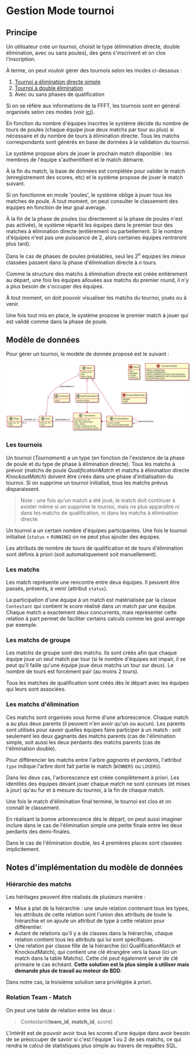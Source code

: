 # Gestion Mode tournoi

## Principe

Un utilisateur crée un tournoi, choisit le type (élimination directe, double élimination, avec ou sans poules), des gens s'inscrivent et on clos l'inscription.

À terme, on peut vouloir gérer des tournois selon les modes ci-dessous :

1. [Tournoi a élimination directe simple](https://fr.wikipedia.org/wiki/Tournoi_%C3%A0_%C3%A9limination_directe)
2. [Tournoi à double élimination](https://fr.wikipedia.org/wiki/Tournoi_%C3%A0_double_%C3%A9limination)
3. Avec ou sans phases de qualification

Si on se réfère aux informations de la FFFT, les tournois sont en général 
organisés selon ces modes (voir [ici](https://www.ffft.fr/feuilles-de-gestion-manuelle)).

En fonction du nombre d'équipes inscrites le système décide du nombre de tours de poules (chaque équipe joue deux matchs par tour au plus) si nécessaire et du nombre de tours à élimination directe. Tous les matchs correspondants sont générés en base de données à la validation du tournoi.

Le système propose alors de jouer le prochain match disponible : les membres de l'équipe s'authentifient et le match démarre.

À la fin du match, la base de données est complétée pour valider le match (enregistrement des scores, etc) et le système propose de jouer le match suivant.

Si on fonctionne en mode 'poules', le système oblige à jouer tous les matches de poule. À tout moment, on peut consulter le classement des équipes en fonction de leur goal average.

À la fin de la phase de poules (ou directement si la phase de poules n'est pas activée), le système répartit les équipes dans le premier tour des matches à élimination directe (entièrement ou partiellement. Si le nombre d'équipes n'est pas une puissance de 2, alors certaines équipes rentreront plus tard).

Dans le cas de phases de poules préalables, seul les $`2^n`$ équipes les mieux classées passent dans la phase d'élimination directe à $`n`$ tours.

Comme la structure des matchs à élimination directe est créée entièrement au départ, une fois les équipes allouées aux matchs du premier round, il n'y a plus besoin de s'occuper des équipes.

À tout moment, on doit pouvoir visualiser les matchs du tournoi, joués ou à venir.

Une fois tout mis en place, le système propose le premier match à jouer qui est validé comme dans la phase de poule.

## Modèle de données

Pour gérer un tournoi, le modèle de donnée proposé est le suivant :

![](out/modele_donnees/modele_donnees.svg "Modèle de donnée")

### Les tournois


Un tournoi (*Tournament*) a un type (en fonction de l'existence de la phase de poule et du type de phase à élimination directe). Tous les matchs à prévoir (matchs de poule *QualificationMatch* et matchs à élimination directe *KnockoutMatch*) doivent être créés dans une phase d'initialisation du tournoi. Si on supprime un tournoi initialisé, tous les matchs prévus disparaissent.

> Note : une fois qu'un match a été joué, le match doit continuer à exister même si on supprime le tournoi, mais ne plus apparaître ni dans les matchs de qualification, ni dans les matchs à élimination directe.

Un tournoi a un certain nombre d'équipes participantes. Une fois le tournoi initialisé (`status` = `RUNNING`) on ne peut plus ajouter des équipes.

Les attributs de nombre de tours de qualification et de tours d'élimination sont définis à priori (soit automatiquement soit manuellement).

### Les matchs

Les match représente une rencontre entre deux équipes. Il peuvent être passés, présents, à venir (attribut `status`).

La participation d'une équipe à un match est matérialisée par la classe `Contestant` qui contient le score réalisé dans un match par une équipe. Chaque match a exactement deux concurrents, mais représenter cette relation à part permet de faciliter certains calculs comme les goal average par exemple.

### Les matchs de groupe

Les matchs de groupe sont des matchs. Ils sont créés afin que chaque équipe joue un seul match par tour (si le nombre d'équipes est impair, il se peut qu'il faille qu'une équipe joue deux matchs un tour sur deux). Le nombre de tours est forcément pair (au moins 2 tours).

Tous les matches de qualification sont créés dès le départ avec les équipes qui leurs sont associées.

### Les matchs d'élimination

Ces matchs sont organisés sous forme d'une arborescence. Chaque match a au plus deux parents (il peuvent n'en avoir qu'un ou aucun). Les parents sont utilisés pour savoir quelles équipes faire participer à un match : soit seulement les deux gagnants des matchs parents (cas de l'élimination simple, soit aussi les deux perdants des matchs parents (cas de l'élimination double).

Pour différencier les matchs entre l'arbre *gagnants* et *perdants*, l'attribut `type` indique l'arbre dont fait partie le match (`WINNERS` ou `LOSERS`).

Dans les deux cas, l'arborescence est créée complètement à priori. Les identités des équipes devant jouer chaque match ne sont connues (et mises à jour) qu'au fur et à mesure du tournoi, à la fin de chaque match.

Une fois le match d'élimination final terminé, le tournoi est clos et on connaît le classement.

En réalisant la bonne arborescence dès le départ, on peut aussi imaginer inclure dans le cas de l'élimination simple une petite finale entre les deux perdants des demi-finales.

Dans le cas de l'élimination double, les 4 premières places sont classées implicitement.

## Notes d'implémentation du modèle de données

### Hiérarchie des matchs

Les héritages peuvent être réalisés de plusieurs manière :

- Mise à plat de la hiérarchie : une seule relation contenant tous les types, les attributs de cette relation sont l'union des attributs de toute la hiérarchie et on ajoute un attribut de type à cette relation pour différentier.
- Autant de relations qu'il y a de classes dans la hiérarchie, chaque relation contient tous les attributs qui lui sont spécifiques.
- Une relation par classe fille de la hiérarchie (ici QualificationMatch et KnockoutMatch), qui contient une clé étrangère vers la base (ici un match dans la table Matchs). Cette clé peut également servir de clé primaire le cas échéant. **Cette solution est la plus simple à utiliser mais demande plus de travail au moteur de BDD**.

Dans notre cas, la troisième solution sera privilégiée à priori.

### Relation Team - Match

On peut une table de relation entre les deux :

> Contestant(**team_id**, **match_id**, score)

L'intérêt est de pouvoir avoir tous les scores d'une équipe dans avoir besoin de se préoccuper de savoir si c'est l'équipe 1 ou 2 de ses matchs, ce qui rendra le calcul de statistiques plus simple au travers de requêtes SQL.
